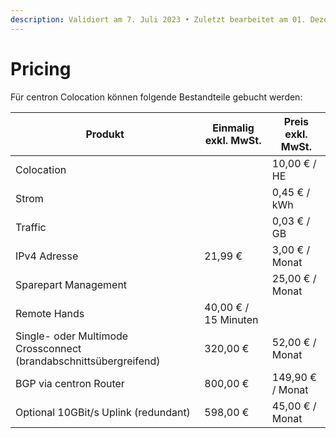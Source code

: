 ```yaml
---
description: Validiert am 7. Juli 2023 • Zuletzt bearbeitet am 01. Dezember 2023
---
```


# Pricing

Für centron Colocation können folgende Bestandteile gebucht werden:

<table><thead><tr><th width="286.3333333333333">Produkt</th><th>Einmalig exkl. MwSt.</th><th>Preis exkl. MwSt.</th></tr></thead><tbody><tr><td>Colocation</td><td></td><td>10,00 € / HE</td></tr><tr><td>Strom</td><td></td><td>0,45 € / kWh</td></tr><tr><td>Traffic</td><td></td><td>0,03 € / GB</td></tr><tr><td>IPv4 Adresse</td><td>21,99 € </td><td>3,00 € / Monat</td></tr><tr><td>Sparepart Management</td><td></td><td>25,00 € / Monat</td></tr><tr><td>Remote Hands</td><td>40,00 € / 15 Minuten</td><td></td></tr><tr><td>Single- oder Multimode Crossconnect (brandabschnittsübergreifend)</td><td>320,00 €</td><td>52,00 € / Monat</td></tr><tr><td>BGP via centron Router</td><td>800,00 €</td><td>149,90 € / Monat</td></tr><tr><td>Optional 10GBit/s Uplink (redundant)</td><td>598,00 €</td><td>45,00 € / Monat</td></tr></tbody></table>


